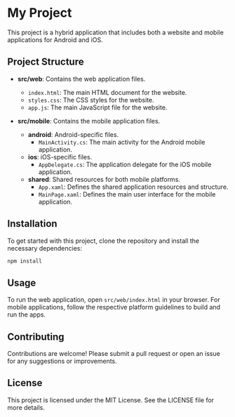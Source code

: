 # My Project

This project is a hybrid application that includes both a website and mobile applications for Android and iOS. 

## Project Structure

- **src/web**: Contains the web application files.
  - `index.html`: The main HTML document for the website.
  - `styles.css`: The CSS styles for the website.
  - `app.js`: The main JavaScript file for the website.

- **src/mobile**: Contains the mobile application files.
  - **android**: Android-specific files.
    - `MainActivity.cs`: The main activity for the Android mobile application.
  - **ios**: iOS-specific files.
    - `AppDelegate.cs`: The application delegate for the iOS mobile application.
  - **shared**: Shared resources for both mobile platforms.
    - `App.xaml`: Defines the shared application resources and structure.
    - `MainPage.xaml`: Defines the main user interface for the mobile application.

## Installation

To get started with this project, clone the repository and install the necessary dependencies:

```bash
npm install
```

## Usage

To run the web application, open `src/web/index.html` in your browser. For mobile applications, follow the respective platform guidelines to build and run the apps.

## Contributing

Contributions are welcome! Please submit a pull request or open an issue for any suggestions or improvements.

## License

This project is licensed under the MIT License. See the LICENSE file for more details.